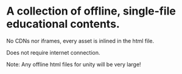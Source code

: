 # A collection of offline, single-file educational contents. 

No CDNs nor iframes, every asset is inlined in the html file.

Does not require internet connection.

Note: Any offline html files for unity will be very large!
